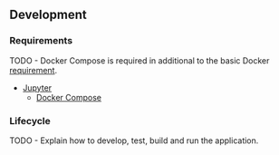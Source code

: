 ## Development

### Requirements

TODO - Docker Compose is required in additional to the basic Docker [requirement](usage.md).

- [Jupyter](https://jupyter.org/)
  - [Docker Compose](https://docs.docker.com/compose/)



### Lifecycle

TODO - Explain how to develop, test, build and run the application.

